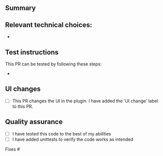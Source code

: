 ## Summary

## Relevant technical choices:

*

## Test instructions
<!--
Please follow these guidelines when creating test instructions:
- Please provide step-by-step instructions how to reproduce the issue, if applicable.
- Write step-by-step test instructions aimed at non-tech-savvy users, even if the PR is not user-facing.
-->
This PR can be tested by following these steps:

*

## UI changes
* [ ] This PR changes the UI in the plugin. I have added the 'UI change' label to this PR.

## Quality assurance

* [ ] I have tested this code to the best of my abilities
* [ ] I have added unittests to verify the code works as intended

Fixes #
